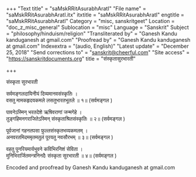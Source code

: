 +++
"Text title" = "saMskRRitAsurabhAratI"
"File name" = "saMskRRitAsurabhAratI.itx"
itxtitle = "saMskRRitAsurabhAratI"
engtitle = "saMskRRitAsurabhAratI"
Category = "misc, sanskritgeet"
Location = "doc_z_misc_general"
Sublocation = "misc"
Language = "Sanskrit"
Subject = "philosophy/hinduism/religion"
"Transliterated by" = "Ganesh Kandu kanduganesh at gmail.com"
"Proofread by" = "Ganesh Kandu kanduganesh at gmail.com"
Indexextra = "(audio, English)"
"Latest update" = "December 25, 2018"
"Send corrections to" = "sanskrit@cheerful.com"
"Site access" = "https://sanskritdocuments.org"
title = "संस्कृतासुरभारती"

+++
  
 संस्कृता सुरभारती   
  
सर्वमङ्गलदायिनीयं दिव्यमानवसंस्कृतिः ।  
वसतु मामकहृदयकमले लसतुभारतभूतले ॥ १॥ (सर्वमङ्गल )  
  
पावनेऽस्मिन् भरतदेशे ऋषिवराणां जन्मगेहे ।  
तुङ्गहिमनगराजितेऽस्मिन् संस्कृताश्रितसंस्कृतिः ॥ २॥ (सर्वमङ्गल )  
  
पूर्वजानां गहनतपसा फुल्लसंस्कृतभव्यकमलम् ।  
अनवरतमिदममृतमतुलं पूरयतु नवसौरभम् ॥ ३॥ (सर्वमङ्गल )  
  
वहतु पुनरियमार्यभुवने कविभिरनिशं सेविता ।  
मुनिभिरार्जितमन्त्रनिनदैः संस्कृता सुरभारती ॥ ४॥ (सर्वमङ्गल )  
  
  
Encoded and proofread by Ganesh Kandu kanduganesh at gmail.com  
  
